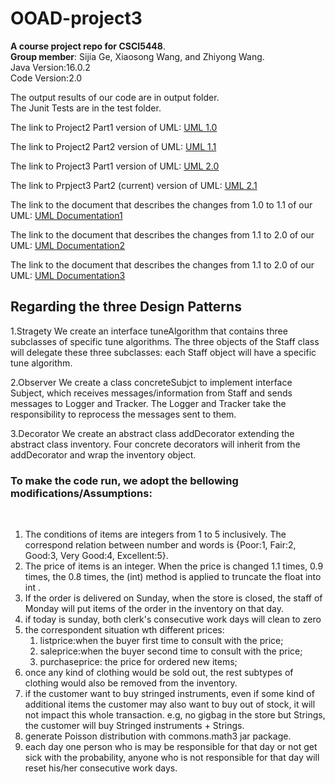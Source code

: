 # OOAD-project3
**A course project repo for CSCI5448**. <br>
**Group member**: Sijia Ge, Xiaosong Wang, and Zhiyong Wang.<br>
Java Version:16.0.2 <br>
Code Version:2.0 <br>

The output results of our code are in output folder. <br>
The Junit Tests are in the test folder. <br> 

The link to Project2 Part1 version of UML:
[UML 1.0](https://drive.google.com/file/d/1DqevxZm52xK2XGYTwmdSzqwT_yVpVpwH/view?usp=sharing)
<br>

The link to Project2 Part2 version of UML:
[UML 1.1](https://drive.google.com/file/d/1VHzqbyiT67pNIZOGk6VxLyTKSjVw6SfF/view?usp=sharing)
<br>

The link to Project3 Part1 version of UML:
[UML 2.0](https://drive.google.com/file/d/1m1sBKMnuXuZXXbP9N78wuhJgt7NsPCx_/view?usp=sharing)
<br>

The link to Prpject3 Part2 (current) version of UML:
[UML 2.1](https://drive.google.com/file/d/1m1sBKMnuXuZXXbP9N78wuhJgt7NsPCx_/view?usp=sharing)
<br>

The link to the document that describes the changes from 1.0 to 1.1 of our UML: 
[UML Documentation1](https://docs.google.com/document/d/1-oRimywqX2OO93JRNCVeBiB7w9DjRaM1/edit?usp=sharing&ouid=107958256533487600087&rtpof=true&sd=true) <br>

The link to the document that describes the changes from 1.1 to 2.0 of our UML: 
[UML Documentation2](https://docs.google.com/document/d/1BesRkDBqgKqdcQbCI5BAd9jSxvViktC3CdPi2sptryk/edit?usp=sharing) <br>

The link to the document that describes the changes from 1.1 to 2.0 of our UML: 
[UML Documentation3](https://docs.google.com/document/d/1SlzilDsgJlP43i0qHNBBo2lF20u1aGkEvNOy1AfkgkM/edit?usp=sharing) <br>

## Regarding the three Design Patterns
1.Stragety
We create an interface tuneAlgorithm that contains three subclasses of specific tune algorithms. The three objects of the Staff class will delegate these three subclasses: each Staff object will have a specific tune algorithm. <br>

2.Observer
We create a class concreteSubjct to implement interface Subject, which receives messages/information from Staff and sends messages to Logger and Tracker. The Logger and Tracker take the responsibility to reprocess the messages sent to them. <br>

3.Decorator
We create an abstract class addDecorator extending the abstract class inventory. Four concrete decorators will inherit from the addDecorator and wrap the inventory object. <br>

<h3>To make the code run, we adopt the bellowing modifications/Assumptions:</h3><br>
<ol>
<li> The conditions of items are integers from 1 to 5 inclusively. The correspond relation between number and words is {Poor:1, Fair:2, Good:3, Very Good:4, Excellent:5}.</li>
<li> The price of items is an integer. When the price is changed 1.1 times, 0.9 times, the 0.8 times, the (int) method is applied to truncate the float into int .</li>
<li> If the order is delivered on Sunday, when the store is closed, the staff of Monday will put items of the order in the inventory on that day.</li>
<li> if today is sunday, both clerk's consecutive work days will clean to zero</li>
<li> the correspondent situation wth different prices: 
  <ol>
    <li>listprice:when the buyer first time to consult with the price;</li>
    <li>saleprice:when the buyer second time to consult with the price;</li>
    <li>purchaseprice: the price for ordered new items;</li>
    </ol>

<li> once any kind of clothing would be sold out, the rest subtypes of clothing would also be removed from the inventory. </li>
<li> if the customer want to buy stringed instruments, even if some kind of additional items the customer may also want to buy out of stock, it will not impact this whole transaction. e.g,  no gigbag in the store but Strings, the customer will buy Stringed instruments + Strings.</li>

<li> generate Poisson distribution with commons.math3 jar package.</li>
 <li> each day one person who is may be responsible for that day or not get sick with the probability, anyone who is not responsible for that day will reset his/her consecutive work days.</li> 
